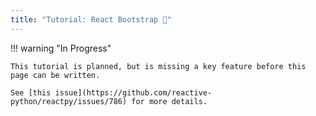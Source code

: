 ```yaml
---
title: "Tutorial: React Bootstrap 🚫"
---
```


!!! warning "In Progress"

    This tutorial is planned, but is missing a key feature before this page can be written.

    See [this issue](https://github.com/reactive-python/reactpy/issues/786) for more details.
